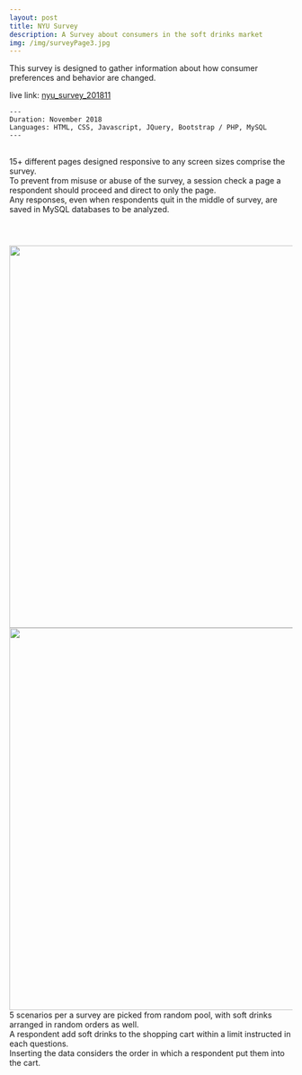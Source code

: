 ```yaml
---
layout: post
title: NYU Survey
description: A Survey about consumers in the soft drinks market
img: /img/surveyPage3.jpg
---
```


This survey is designed to gather information about how consumer preferences and behavior are changed.

live link: <a href="http://choihyew.dev.fast.sheridanc.on.ca/nyu_survey_201811/pages/q1.php" target="_blank"> nyu_survey_201811</a>

	---
	Duration: November 2018
	Languages: HTML, CSS, Javascript, JQuery, Bootstrap / PHP, MySQL
	---


<div class="img_row">
	<a href="{{ site.baseurl }}/img/surveyPage1.jpg" target="_blank"><img class="col one" src="{{ site.baseurl }}/img/surveyPage1.jpg" alt="" title="First page"/></a>
	<a href="{{ site.baseurl }}/img/surveyPage2.jpg" target="_blank"><img class="col one" src="{{ site.baseurl }}/img/surveyPage2.jpg" alt="" title="Middle page"/></a>
	<a href="{{ site.baseurl }}/img/surveyPage3.jpg" target="_blank"><img class="col one" src="{{ site.baseurl }}/img/surveyPage3.jpg" alt="" title="End Page"/></a>
</div>
<div class="col three caption" style="margin-bottom:5px">
	15+ different pages designed responsive to any screen sizes comprise the survey.<br>
	To prevent from misuse or abuse of the survey, a session check a page a respondent should proceed and direct to only the page.<br>
	Any responses, even when respondents quit in the middle of survey, are saved in MySQL databases to be analyzed. 
</div>
<br><br><br>
<div class="img_row" style="height:680px">
	<a href="{{ site.baseurl }}/img/surveyScn1.jpg" target="_blank"><img class="col three" src="{{ site.baseurl }}/img/surveyScn1.jpg" alt="" title="Scenario 1" style="height:680px"/></a>
</div>
<div class="img_row" style="height:680px">
	<a href="{{ site.baseurl }}/img/surveyScn2.jpg" target="_blank"><img class="col three" src="{{ site.baseurl }}/img/surveyScn2.jpg" alt="" title="Scenario 2" style="height:680px"/></a>
</div>
<div class="col three caption">
	5 scenarios per a survey are picked from random pool, with soft drinks arranged in random orders as well.<br>
	A respondent add soft drinks to the shopping cart within a limit instructed in each questions.<br>
	Inserting the data considers the order in which a respondent put them into the cart.	
</div>


<br/><br/><br/>


